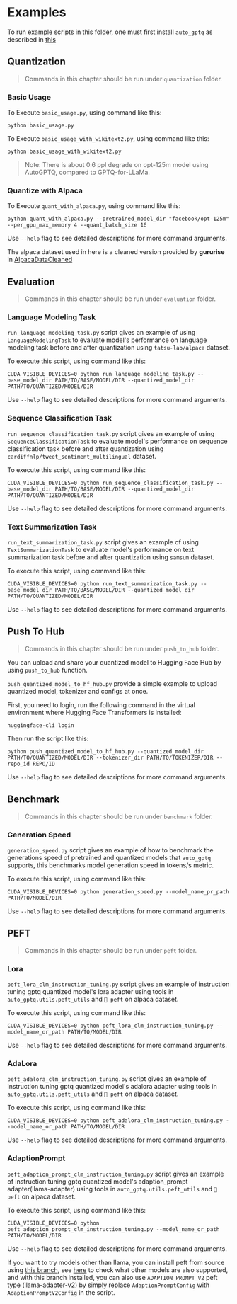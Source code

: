 # Examples

To run example scripts in this folder, one must first install `auto_gptq` as described in [this](../README.md)

## Quantization
> Commands in this chapter should be run under `quantization` folder.

### Basic Usage
To Execute `basic_usage.py`, using command like this:
```shell
python basic_usage.py
```

To Execute `basic_usage_with_wikitext2.py`, using command like this:
```shell
python basic_usage_with_wikitext2.py
```
> Note: There is about 0.6 ppl degrade on opt-125m model using AutoGPTQ, compared to GPTQ-for-LLaMa.

### Quantize with Alpaca
To Execute `quant_with_alpaca.py`, using command like this:
```shell
python quant_with_alpaca.py --pretrained_model_dir "facebook/opt-125m" --per_gpu_max_memory 4 --quant_batch_size 16
```

Use `--help` flag to see detailed descriptions for more command arguments.

The alpaca dataset used in here is a cleaned version provided by **gururise** in [AlpacaDataCleaned](https://github.com/gururise/AlpacaDataCleaned)

## Evaluation
> Commands in this chapter should be run under `evaluation` folder.

### Language Modeling Task
`run_language_modeling_task.py` script gives an example of using `LanguageModelingTask` to evaluate model's performance on language modeling task before and after quantization using `tatsu-lab/alpaca` dataset.

To execute this script, using command like this:
```shell
CUDA_VISIBLE_DEVICES=0 python run_language_modeling_task.py --base_model_dir PATH/TO/BASE/MODEL/DIR --quantized_model_dir PATH/TO/QUANTIZED/MODEL/DIR
```

Use `--help` flag to see detailed descriptions for more command arguments.

### Sequence Classification Task
`run_sequence_classification_task.py` script gives an example of using `SequenceClassificationTask` to evaluate model's performance on sequence classification task before and after quantization using `cardiffnlp/tweet_sentiment_multilingual` dataset.

To execute this script, using command like this:
```shell
CUDA_VISIBLE_DEVICES=0 python run_sequence_classification_task.py --base_model_dir PATH/TO/BASE/MODEL/DIR --quantized_model_dir PATH/TO/QUANTIZED/MODEL/DIR
```

Use `--help` flag to see detailed descriptions for more command arguments.

### Text Summarization Task
`run_text_summarization_task.py` script gives an example of using `TextSummarizationTask` to evaluate model's performance on text summarization task before and after quantization using `samsum` dataset.

To execute this script, using command like this:
```shell
CUDA_VISIBLE_DEVICES=0 python run_text_summarization_task.py --base_model_dir PATH/TO/BASE/MODEL/DIR --quantized_model_dir PATH/TO/QUANTIZED/MODEL/DIR
```

Use `--help` flag to see detailed descriptions for more command arguments.

## Push To Hub
> Commands in this chapter should be run under `push_to_hub` folder.

You can upload and share your quantized model to Hugging Face Hub by using `push_to_hub` function.

`push_quantized_model_to_hf_hub.py` provide a simple example to upload quantized model, tokenizer and configs at once.

First, you need to login, run the following command in the virtual environment where Hugging Face Transformers is installed:
```shell
huggingface-cli login
```

Then run the script like this:
```shell
python push_quantized_model_to_hf_hub.py --quantized_model_dir PATH/TO/QUANTIZED/MODEL/DIR --tokenizer_dir PATH/TO/TOKENIZER/DIR --repo_id REPO/ID
```

Use `--help` flag to see detailed descriptions for more command arguments.

## Benchmark
> Commands in this chapter should be run under `benchmark` folder.

### Generation Speed
`generation_speed.py` script gives an example of how to benchmark the generations speed of pretrained and quantized models that `auto_gptq` supports, this benchmarks model generation speed in tokens/s metric.

To execute this script, using command like this:
```shell
CUDA_VISIBLE_DEVICES=0 python generation_speed.py --model_name_pr_path PATH/TO/MODEL/DIR
```

Use `--help` flag to see detailed descriptions for more command arguments.

## PEFT
> Commands in this chapter should be run under `peft` folder.

### Lora
`peft_lora_clm_instruction_tuning.py` script gives an example of instruction tuning gptq quantized model's lora adapter using tools in `auto_gptq.utils.peft_utils` and `🤗 peft` on alpaca dataset.

To execute this script, using command like this:
```shell
CUDA_VISIBLE_DEVICES=0 python peft_lora_clm_instruction_tuning.py --model_name_or_path PATH/TO/MODEL/DIR
```

Use `--help` flag to see detailed descriptions for more command arguments.

### AdaLora
`peft_adalora_clm_instruction_tuning.py` script gives an example of instruction tuning gptq quantized model's adalora adapter using tools in `auto_gptq.utils.peft_utils` and `🤗 peft` on alpaca dataset.

To execute this script, using command like this:
```shell
CUDA_VISIBLE_DEVICES=0 python peft_adalora_clm_instruction_tuning.py --model_name_or_path PATH/TO/MODEL/DIR
```

Use `--help` flag to see detailed descriptions for more command arguments.


### AdaptionPrompt
`peft_adaption_prompt_clm_instruction_tuning.py` script gives an example of instruction tuning gptq quantized model's adaption_prompt adapter(llama-adapter) using tools in `auto_gptq.utils.peft_utils` and `🤗 peft` on alpaca dataset.

To execute this script, using command like this:
```shell
CUDA_VISIBLE_DEVICES=0 python peft_adaption_prompt_clm_instruction_tuning.py --model_name_or_path PATH/TO/MODEL/DIR
```

Use `--help` flag to see detailed descriptions for more command arguments.

If you want to try models other than llama, you can install peft from source using [this branch](https://github.com/PanQiWei/peft/tree/multi_modal_adaption_prompt), see [here](https://github.com/PanQiWei/peft/blob/a5f8f74f07591efe5eb3d08cb1b31b981e84a069/src/peft/tuners/adaption_prompt.py#L235) 
to check what other models are also supported, and with this branch installed, you can also use `ADAPTION_PROMPT_V2` peft type (llama-adapter-v2) by simply replace `AdaptionPromptConfig` with `AdaptionPromptV2Config` in the script.